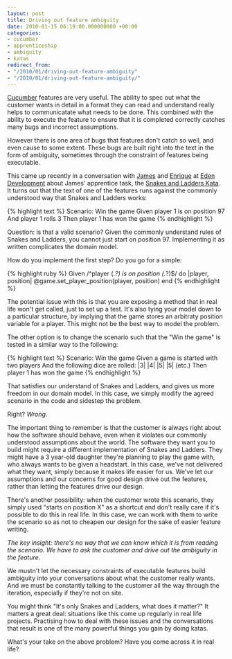 ```yaml
---
layout: post
title: Driving out feature ambiguity
date: 2010-01-15 06:19:00.000000000 +00:00
categories:
- cucumber
- apprenticeship
- ambiguity
- katas
redirect_from:
- "/2010/01/driving-out-feature-ambiguity"
- "/2010/01/driving-out-feature-ambiguity/"
---
```

[Cucumber](http://cukes.info) features are very useful. The ability to spec out what the customer wants in detail in a format they can read and understand really helps to communicatate what needs to be done. This combined with the ability to execute the feature to ensure that it is completed correctly catches many bugs and incorrect assumptions.

However there is one area of bugs that features don't catch so well, and even cause to some extent. These bugs are built right into the text in the form of ambiguity, sometimes through the constraint of features being executable.

This came up recently in a conversation with [James](http://ohthatjames.github.com) and [Enrique](http://ecomba.github.com/) at [Eden Development](http://edendevelopment.co.uk) about James' apprentice task, the [Snakes and Ladders Kata](/2009/12/snakes-and-ladders-kata). It turns out that the text of one of the features runs against the commonly understood way that Snakes and Ladders works:

{% highlight text %}
Scenario: Win the game
    Given player 1 is on position 97
    And player 1 rolls 3
    Then player 1 has won the game
{% endhighlight %}

Question: is that a valid scenario? Given the commonly understand rules of Snakes and Ladders, you cannot just start on position 97. Implementing it as written complicates the domain model. 

How do you implement the first step? Do you go for a simple:

{% highlight ruby %}
Given /^player (.*?) is on position (.*?)$/ do |player, position|
  @game.set_player_position(player, position)
end
{% endhighlight %}

The potential issue with this is that you are exposing a method that in real life won't get called, just to set up a test. It's also tying your model down to a particular structure, by implying that the game stores an arbitraty position variable for a player. This might not be the best way to model the problem.

The other option is to change the scenario such that the "Win the game" is tested in a similar way to the following:

{% highlight text %}
Scenario: Win the game
    Given a game is started with two players
    And the following dice are rolled:
      |3|
      |4|
      |5|
      |5|
      (etc.)
    Then player 1 has won the game
{% endhighlight %}

That satisfies our understand of Snakes and Ladders, and gives us more freedom in our domain model. In this case, we simply modify the agreed scenario in the code and sidestep the problem.

Right? *Wrong.*

The important thing to remember is that the customer is always right about how the software should behave, even when it violates our commonly understood assumptions about the world. The software they want you to build might require a different implementation of Snakes and Ladders. They might have a 3 year-old daughter they're planning to play the game with, who always wants to be given a headstart. In this case, we've not delivered what they want, simply because it makes life easier for us. We've let our assumptions and our concerns for good design drive out the features, rather than letting the features drive our design.

There's another possibility: when the customer wrote this scenario, they simply used "starts on position X" as a shortcut and don't really care if it's possible to do this in real life. In this case, we can work with them to write the scenario so as not to cheapen our design for the sake of easier feature writing.

*The key insight: there's no way that we can know which it is from reading the scenario. We have to ask the customer and drive out the ambiguity in the feature.*

We mustn't let the necessary constraints of executable features build ambiguity into your conversations about what the customer really wants. And we must be constantly talking to the customer all the way through the iteration, especially if they're not on site.

You might think "It's only Snakes and Ladders, what does it matter?" It matters a great deal: situations like this come up regularly in real life projects. Practising how to deal with these issues and the conversations that result is one of the many powerful things you gain by doing katas.

What's your take on the above problem? Have you come across it in real life?
